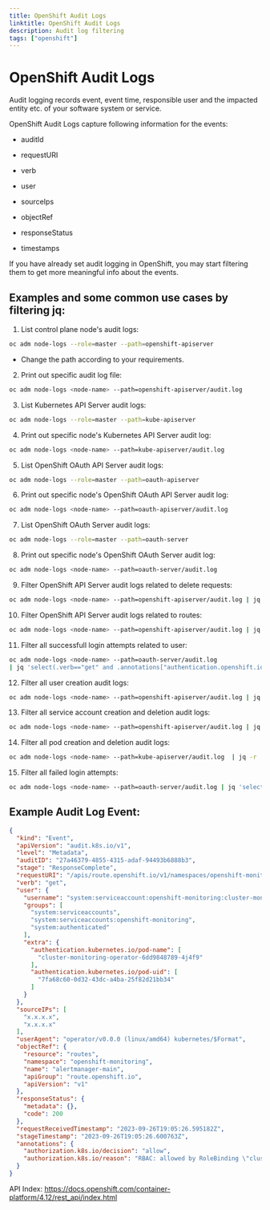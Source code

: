 ```yaml
---
title: OpenShift Audit Logs
linktitle: OpenShift Audit Logs
description: Audit log filtering
tags: ["openshift"]
---
```


# OpenShift Audit Logs 

Audit logging records event, event time, responsible user and the impacted entity etc. of your software system or service.

OpenShift Audit Logs capture following information for the events:

- auditId

- requestURI

- verb

- user

- sourceIps

- objectRef

- responseStatus

- timestamps

If you have already set audit logging in OpenShift, you may start filtering them to get more meaningful info about the events.


## Examples and some common use cases by filtering jq:

1. List control plane node's audit logs:

```bash
oc adm node-logs --role=master --path=openshift-apiserver
```
* Change the path according to your requirements.

2. Print out specific audit log file:
```bash
oc adm node-logs <node-name> --path=openshift-apiserver/audit.log
````

3. List Kubernetes API Server audit logs:
```bash
oc adm node-logs --role=master --path=kube-apiserver
```
4. Print out specific node's Kubernetes API Server audit log:
```bash
oc adm node-logs <node-name> --path=kube-apiserver/audit.log
````

5. List OpenShift OAuth API Server audit logs:
```bash
oc adm node-logs --role=master --path=oauth-apiserver
```

6. Print out specific node's OpenShift OAuth API Server audit log:
```bash
oc adm node-logs <node-name> --path=oauth-apiserver/audit.log
````

7. List OpenShift OAuth Server audit logs:
```bash
oc adm node-logs --role=master --path=oauth-server
```

8. Print out specific node's OpenShift OAuth Server audit log:
```bash
oc adm node-logs <node-name> --path=oauth-server/audit.log
```

9. Filter OpenShift API Server audit logs related to delete requests:
```bash
oc adm node-logs <node-name> --path=openshift-apiserver/audit.log | jq 'select(.verb == "delete")'
````

10. Filter OpenShift API Server audit logs related to routes:
```bash
oc adm node-logs <node-name> --path=openshift-apiserver/audit.log | jq 'select(.verb == "get" and .objectRef.resource=="routes")'
````

11. Filter all successfull login attempts related to user:
```bash
oc adm node-logs <node-name> --path=oauth-server/audit.log 
| jq 'select(.verb=="get" and .annotations["authentication.openshift.io/decision"]=="allow" and .annotations["authentication.openshift.io/username"]=="<username>")'
````

12. Filter all user creation audit logs:
```bash
oc adm node-logs <node-name> --path=openshift-apiserver/audit.log | jq 'select(.verb == "create" and .objectRef.resource=="users")'
````

13. Filter all service account creation and deletion audit logs:
```bash
oc adm node-logs <node-name> --path=openshift-apiserver/audit.log | jq 'select((.verb == "delete" or .verb == "create") and .objectRef.resource=="serviceaccounts")'
````

14. Filter all pod creation and deletion audit logs:
```bash
oc adm node-logs <node-name> --path=kube-apiserver/audit.log  | jq -r 'select((.verb == "delete" or .verb == "create") and .objectRef.resource=="pods")'
```

15. Filter all failed login attempts:
```bash
oc adm node-logs <node-name> --path=oauth-server/audit.log | jq 'select(.verb=="get" and .annotations["authentication.openshift.io/decision"]=="deny")'
````

## Example Audit Log Event:
```json
{
  "kind": "Event",
  "apiVersion": "audit.k8s.io/v1",
  "level": "Metadata",
  "auditID": "27a46379-4855-4315-adaf-94493b6888b3",
  "stage": "ResponseComplete",
  "requestURI": "/apis/route.openshift.io/v1/namespaces/openshift-monitoring/routes/alertmanager-main",
  "verb": "get",
  "user": {
    "username": "system:serviceaccount:openshift-monitoring:cluster-monitoring-operator",
    "groups": [
      "system:serviceaccounts",
      "system:serviceaccounts:openshift-monitoring",
      "system:authenticated"
    ],
    "extra": {
      "authentication.kubernetes.io/pod-name": [
        "cluster-monitoring-operator-6dd9848789-4j4f9"
      ],
      "authentication.kubernetes.io/pod-uid": [
        "7fa68c60-0d32-43dc-a4ba-25f82d21bb34"
      ]
    }
  },
  "sourceIPs": [
    "x.x.x.x",
    "x.x.x.x"
  ],
  "userAgent": "operator/v0.0.0 (linux/amd64) kubernetes/$Format",
  "objectRef": {
    "resource": "routes",
    "namespace": "openshift-monitoring",
    "name": "alertmanager-main",
    "apiGroup": "route.openshift.io",
    "apiVersion": "v1"
  },
  "responseStatus": {
    "metadata": {},
    "code": 200
  },
  "requestReceivedTimestamp": "2023-09-26T19:05:26.595182Z",
  "stageTimestamp": "2023-09-26T19:05:26.600763Z",
  "annotations": {
    "authorization.k8s.io/decision": "allow",
    "authorization.k8s.io/reason": "RBAC: allowed by RoleBinding \"cluster-monitoring-operator/openshift-monitoring\" of ClusterRole \"cluster-monitoring-operator-namespaced\" to ServiceAccount \"cluster-monitoring-operator/openshift-monitoring\""
  }
}
````

API Index: https://docs.openshift.com/container-platform/4.12/rest_api/index.html